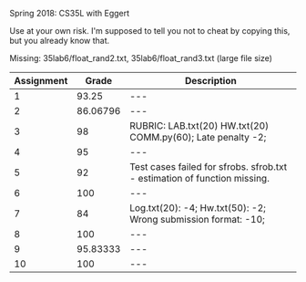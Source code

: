 Spring 2018: CS35L with Eggert

Use at your own risk. I'm supposed to tell you not to cheat by copying this, but you already know that.

Missing: 35lab6/float_rand2.txt, 35lab6/float_rand3.txt (large file size)


| Assignment | Grade | Description
| --- | --- | --- |
|  1 |	93.25 | --- |
|  2 |	86.06796 | --- |
|  3 |	98 |	RUBRIC: LAB.txt(20) HW.txt(20) COMM.py(60); Late penalty -2; |
|  4 |	95 | --- |	 	 
|  5 |	92 | Test cases failed for sfrobs. sfrob.txt - estimation of function missing.|
|  6 |	100 |	  --- |
|  7 |	84 | Log.txt(20): -4; Hw.txt(50): -2; Wrong submission format: -10;	 |
|  8 |	100 |  --- |
|  9 |	95.83333 | 	  --- |
|  10 |	100 | --- |
